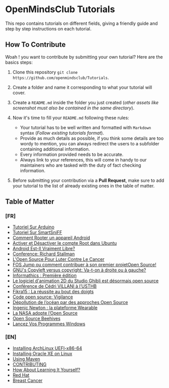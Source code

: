 # OpenMindsClub Tutorials

This repo contains tutorials on different fields, giving a friendly guide and step by step instructions on each tutorial.

## How To Contribute

Woah ! you want to contribute by submitting your own tutorial? Here are the basics steps:

1. Clone this repository `git clone https://github.com/openmindsclub/Tutorials`.

2. Create a folder and name it corresponding to what your tutorial will cover.

3. Create a `README.md` inside the folder you just created (_other assets like screenshot must also be contained in the same directory_).

4. Now it's time to fill your `README.md` following these rules:

   - Your tutorial has to be well written and formatted with `Markdown` syntax (_Follow existing tutorials format_).
   - Provide as much details as possible, if you think some details are too wordy to mention, you can always redirect the users to a subfolder containing additional information.
   - Every information provided needs to be accurate.
   - Always link to your references, this will come in handy to our maintainers who are tasked with the duty of fact checking information.

5. Before submitting your contribution via a **Pull Request**, make sure to add your tutorial to the list of already existing ones in the table of matter.

## Table of Matter

### [FR]

- [Tutoriel Sur Arduino](articles/fr/Arduino/README.md)
- [Tutoriel Sur SmartSniFF](articles/fr/SmartSniFF/README.md)
- [Comment Rooter un appareil Android](articles/fr/rout-android/README.md)
- [Activer et Désactiver le compte Root dans Ubuntu](articles/fr/rout-ubuntu/README.md)
- [Android Est-Il Vraiment Libre?](articles/fr/android-libre/)
- [Conference: Richard Stallman](articles/fr/richard-stallman-conference/)
- [L'Open Source Pour Luter Contre Le Cancer](articles/fr/FOS-pour-luter-contre-cancer/)
- [FOS Jump ou comment contribuer à son premier projetOpen Source!](articles/fr/FosJump/README.md)
- [GNU's Copyleft versus copyright: Va-t-on à droite ou à gauche?](articles/fr/GNU-copyleft-vs-copyright/README.md)
- [Informathics : Première édition](articles/fr/Informathics-first-edition/README.md)
- [Le logiciel d'animation 2D du Studio Ghibli est désormais open source](articles/fr/Studio-Ghibli-2D-animation-software/README.md)
- [Conférence de Cédri VILLANI à l’USTHB](articles/fr/conference-cedric-villani/)
- [Fikra15 : La réussite au bout des doigts](articles/fr/fikra-15/)
- [Code open source: Vigilance](articles/fr/oss-vigilance/)
- [Dépollution de l’océan par des approches Open Source](articles/fr/depollution-opensource/)
- [Ingenic Newton : la plateforme Wearable](articles/fr/ingenic-newton/)
- [La NASA adopte l’Open Source](articles/fr/nasa-opensource/)
- [Open Source Beehives](articles/fr/opensource-beehives/)
- [Lancez Vos Programmes Windows](articles/fr/wine/)

### [EN]

- [Installing ArchLinux UEFI-x86-64](articles/en/Beginner-guide-to-installing-archlinux-UEFI-x86-64)
- [Installing Oracle XE on Linux](articles/en/Installing-Oracle-XE-on-Linux/)
- [Using Maven](articles/en/Maven/)
- [CONTRIBUTING](articles/en/CONTRIBUTING.md)
- [How About Learning It Yourself?](articles/en/learning-it-yourself/)
- [Red Hat](articles/en/Red-Hat/)
- [Breast Cancer](articles/en/breast-cancer/)

